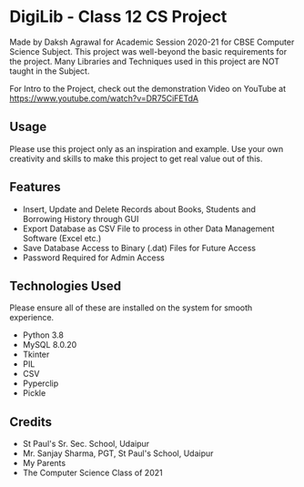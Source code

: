 # DigiLib - Class 12 CS Project
Made by Daksh Agrawal for Academic Session 2020-21 for CBSE Computer Science Subject. This project was well-beyond the basic requirements for the project.
Many Libraries and Techniques used in this project are NOT taught in the Subject.

For Intro to the Project, check out the demonstration Video on YouTube at https://www.youtube.com/watch?v=DR75CiFETdA

## Usage
Please use this project only as an inspiration and example. Use your own creativity and skills to make this project to get real value out of this.

## Features
- Insert, Update and Delete Records about Books, Students and Borrowing History through GUI
- Export Database as CSV File to process in other Data Management Software (Excel etc.)
- Save Database Access to Binary (.dat) Files for Future Access
- Password Required for Admin Access

## Technologies Used
Please ensure all of these are installed on the system for smooth experience.
- Python 3.8
- MySQL 8.0.20
- Tkinter
- PIL
- CSV
- Pyperclip
- Pickle

## Credits
- St Paul's Sr. Sec. School, Udaipur
- Mr. Sanjay Sharma, PGT, St Paul's School, Udaipur
- My Parents
- The Computer Science Class of 2021

